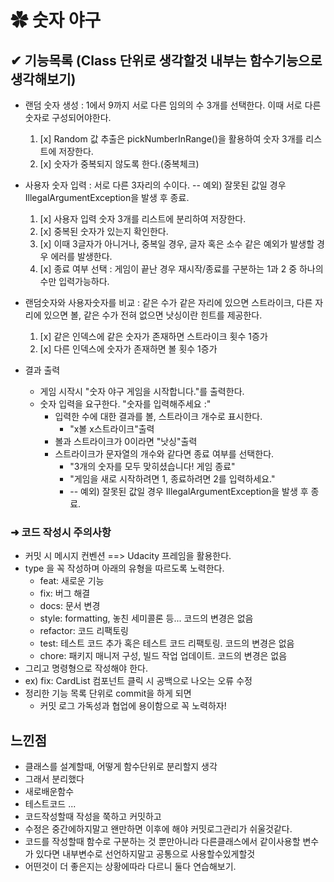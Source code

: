 # ✿ 숫자 야구

## ✔ 기능목록 (Class 단위로 생각할것 내부는 함수기능으로 생각해보기)

- 랜덤 숫자 생성 : 1에서 9까지 서로 다른 임의의 수 3개를 선택한다.
  이때 서로 다른 숫자로 구성되어야한다.
    1. [x] Random 값 추출은 pickNumberInRange()을 활용하여 숫자 3개를 리스트에 저장한다.
    2. [x] 숫자가 중복되지 않도록 한다.(중복체크)
- 사용자 숫자 입력 : 서로 다른 3자리의 수이다.
  -- 예외) 잘못된 값일 경우 IllegalArgumentException을 발생 후 종료.
    1. [x] 사용자 입력 숫자 3개를 리스트에 분리하여 저장한다.
    2. [x] 중복된 숫자가 있는지 확인한다.
    3. [x] 이때 3글자가 아니거나, 중복일 경우, 글자 혹은 소수 같은 예외가 발생할 경우 에러를 발생한다.
    4. [x] 종료 여부 선택 : 게임이 끝난 경우 재시작/종료를 구분하는 1과 2 중 하나의 수만 입력가능하다.

- 랜덤숫자와 사용자숫자를 비교 : 같은 수가 같은 자리에 있으면 스트라이크,
  다른 자리에 있으면 볼, 같은 수가 전혀 없으면 낫싱이란 힌트를 제공한다.
    1. [x] 같은 인덱스에 같은 숫자가 존재하면 스트라이크 횟수 1증가
    2. [x] 다른 인덱스에 숫자가 존재하면 볼 횟수 1증가

- 결과 출력
    - 게임 시작시 "숫자 야구 게임을 시작합니다."를 출력한다.
    - 숫자 입력을 요구한다. "숫자를 입력해주세요 :"
        - 입력한 수에 대한 결과를 볼, 스트라이크 개수로 표시한다.
            - "x볼 x스트라이크"출력
        - 볼과 스트라이크가 0이라면 "낫싱"출력
        - 스트라이크가 문자열의 개수와 같다면 종료 여부를 선택한다.
            - "3개의 숫자를 모두 맞히셨습니다! 게임 종료"
            - "게임을 새로 시작하려면 1, 종료하려면 2를 입력하세요."
            - -- 예외) 잘못된 값일 경우 IllegalArgumentException을 발생 후 종료.

### ➜ 코드 작성시 주의사항

- 커밋 시 메시지 컨벤션 ==> Udacity 프레임을 활용한다.
- type 을 꼭 작성하며 아래의 유형을 따르도록 노력한다.
    - feat: 새로운 기능
    - fix: 버그 해결
    - docs: 문서 변경
    - style: formatting, 놓친 세미콜론 등... 코드의 변경은 없음
    - refactor: 코드 리팩토링
    - test: 테스트 코드 추가 혹은 테스트 코드 리팩토링. 코드의 변경은 없음
    - chore: 패키지 매니저 구성, 빌드 작업 업데이트. 코드의 변경은 없음
- 그리고 명령형으로 작성해야 한다.
- ex) fix: CardList 컴포넌트 클릭 시 공백으로 나오는 오류 수정
- 정리한 기능 목록 단위로 commit을 하게 되면
    - 커밋 로그 가독성과 협업에 용이함으로 꼭 노력하자!

## 느낀점

- 클래스를 설계할때, 어떻게 함수단위로 분리할지 생각
- 그래서 분리했다
- 새로배운함수
- 테스트코드 ...
- 코드작성할때 작성을 쭉하고 커밋하고
- 수정은 중간에하지말고 왠만하면 이후에 해야 커밋로그관리가 쉬울것같다.
- 코드를 작성할때 함수로 구분하는 것 뿐만아니라 다른클래스에서 같이사용할 변수가 있다면 내부변수로 선언하지말고 공통으로 사용할수있게할것
- 어떤것이 더 좋은지는 상황에따라 다르니 둘다 연습해보기.